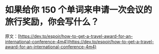 # 如果给你 150 个单词来申请一次会议的旅行奖励，你会写什么？

原文：[https://dev.to/espoir/how-to-get-a-travel-award-for-an-international-conference-4m4](https://dev.to/espoir/how-to-get-a-travel-award-for-an-international-conference-4m4)